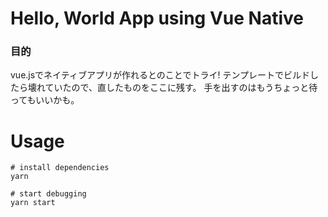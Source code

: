 # Hello, World App using Vue Native
### 目的
vue.jsでネイティブアプリが作れるとのことでトライ!
テンプレートでビルドしたら壊れていたので、直したものをここに残す。
手を出すのはもうちょっと待ってもいいかも。

# Usage
```
# install dependencies
yarn

# start debugging
yarn start

```
